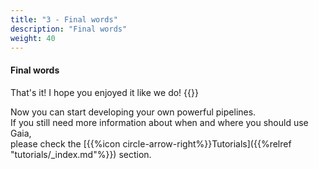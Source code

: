```yaml
---
title: "3 - Final words"
description: "Final words"
weight: 40
---
```


#### Final words

That's it! I hope you enjoyed it like we do! {{<icon fa-smile-o>}} <br />

Now you can start developing your own powerful pipelines. <br />
If you still need more information about when and where you should use Gaia, <br />
please check the [{{%icon circle-arrow-right%}}Tutorials]({{%relref "tutorials/_index.md"%}}) section.

